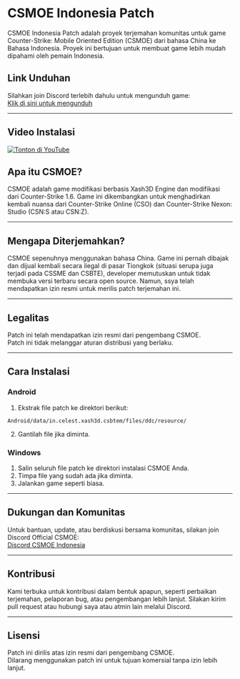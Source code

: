 
# CSMOE Indonesia Patch

CSMOE Indonesia Patch adalah proyek terjemahan komunitas untuk game Counter-Strike: Mobile Oriented Edition (CSMOE) dari bahasa China ke Bahasa Indonesia. Proyek ini bertujuan untuk membuat game lebih mudah dipahami oleh pemain Indonesia.


## Link Unduhan

Silahkan join Discord terlebih dahulu untuk mengunduh game:  
[Klik di sini untuk mengunduh](https://discord.gg/YMH8gfdUJu)

---
## Video Instalasi 
[![Tonton di YouTube](https://img.youtube.com/vi/AcVLMxjHZ54/0.jpg)](https://youtu.be/AcVLMxjHZ54?si=hMDzXo8icwx8eOyo)


## Apa itu CSMOE?

CSMOE adalah game modifikasi berbasis Xash3D Engine dan modifikasi dari Counter-Strike 1.6. Game ini dikembangkan untuk menghadirkan kembali nuansa dari Counter-Strike Online (CSO) dan Counter-Strike Nexon: Studio (CSN:S atau CSN:Z).

---

## Mengapa Diterjemahkan?

CSMOE sepenuhnya menggunakan bahasa China. Game ini pernah dibajak dan dijual kembali secara ilegal di pasar Tiongkok (situasi serupa juga terjadi pada CSSME dan CSBTE), developer memutuskan untuk tidak membuka versi terbaru secara open source. Namun, ssya telah mendapatkan izin resmi untuk merilis patch terjemahan ini.

---

## Legalitas

Patch ini telah mendapatkan izin resmi dari pengembang CSMOE.  
Patch ini tidak melanggar aturan distribusi yang berlaku.

---

## Cara Instalasi

### Android

1. Ekstrak file patch ke direktori berikut:
```
Android/data/in.celest.xash3d.csbtem/files/ddc/resource/
```
2. Gantilah file jika diminta.

### Windows

1. Salin seluruh file patch ke direktori instalasi CSMOE Anda.
2. Timpa file yang sudah ada jika diminta.
3. Jalankan game seperti biasa.

---

## Dukungan dan Komunitas

Untuk bantuan, update, atau berdiskusi bersama komunitas, silakan join Discord Official CSMOE:  
[Discord CSMOE Indonesia](https://discord.gg/YMH8gfdUJu)

---

## Kontribusi

Kami terbuka untuk kontribusi dalam bentuk apapun, seperti perbaikan terjemahan, pelaporan bug, atau pengembangan lebih lanjut. Silakan kirim pull request atau hubungi saya atau atmin lain melalui Discord.

---

## Lisensi

Patch ini dirilis atas izin resmi dari pengembang CSMOE.  
Dilarang menggunakan patch ini untuk tujuan komersial tanpa izin lebih lanjut.
